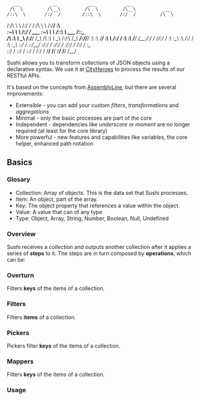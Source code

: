       ___           ___           ___           ___
     /\  \         /\__\         /\  \         /\__\          ___
    /::\  \       /:/  /        /::\  \       /:/  /         /\  \
   /:/\ \  \     /:/  /        /:/\ \  \     /:/__/          \:\  \
  _\:\~\ \  \   /:/  /  ___   _\:\~\ \  \   /::\  \ ___      /::\__\
 /\ \:\ \ \__\ /:/__/  /\__\ /\ \:\ \ \__\ /:/\:\  /\__\  __/:/\/__/
 \:\ \:\ \/__/ \:\  \ /:/  / \:\ \:\ \/__/ \/__\:\/:/  / /\/:/  /
  \:\ \:\__\    \:\  /:/  /   \:\ \:\__\        \::/  /  \::/__/
   \:\/:/  /     \:\/:/  /     \:\/:/  /        /:/  /    \:\__\
    \::/  /       \::/  /       \::/  /        /:/  /      \/__/
     \/__/         \/__/         \/__/         \/__/



Sushi allows you to transform collections of JSON objects using a declarative syntax. We use it at [CityHeroes](http://cityhero.es/) to process the results of our RESTful APIs.

It's based on the concepts from [AssemblyLine](https://github.com/cityheroes/assembly-line), but there are several improvements:

- Extensible - you can add your custom *filters*, *transformations* and *aggregations*
- Minimal - only the basic processes are part of the core
- Independent - dependencies like *underscore* or *moment* are no longer required (at least for the core library)
- More powerful - new features and capabilities like variables, the core helper, enhanced path notation


## Basics

### Glosary

- Collection: Array of objects. This is the data set that Sushi processes.
- Item: An object, part of the array.
- Key: The object property that references a value within the object.
- Value: A value that can of any type
- Type: Object, Array, String, Number, Boolean, Null, Undefined

### Overview

Sushi receives a *collection* and outputs another collection after it applies a series of **steps** to it. The steps are in turn composed by **operations**, which can be:

### Overturn

Filters **keys** of the items of a collection.

### Filters

Filters **items** of a collection.

### Pickers

Pickers filter **keys** of the items of a collection.

### Mappers

Filters **keys** of the items of a collection.

### Usage